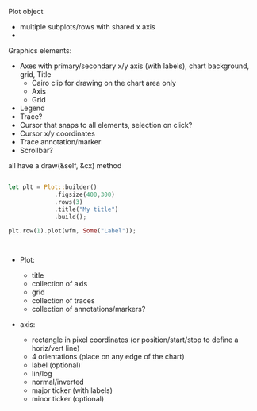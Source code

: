 
Plot object
- multiple subplots/rows with shared x axis
-


Graphics elements:
- Axes with primary/secondary x/y axis (with labels), chart background, grid, Title
    - Cairo clip for drawing on the chart area only
    - Axis
    - Grid
- Legend
- Trace?
- Cursor that snaps to all elements, selection on click?
- Cursor x/y coordinates
- Trace annotation/marker
- Scrollbar?

all have a draw(&self, &cx) method

```rust

let plt = Plot::builder()
             .figsize(400,300)
             .rows(3)
             .title("My title")
             .build();

plt.row(1).plot(wfm, Some("Label"));




```



- Plot:
  - title
  - collection of axis
  - grid
  - collection of traces
  - collection of annotations/markers?

- axis:
  - rectangle in pixel coordinates (or position/start/stop to define a horiz/vert line)
  - 4 orientations (place on any edge of the chart)
  - label (optional)
  - lin/log
  - normal/inverted
  - major ticker (with labels)
  - minor ticker (optional)
